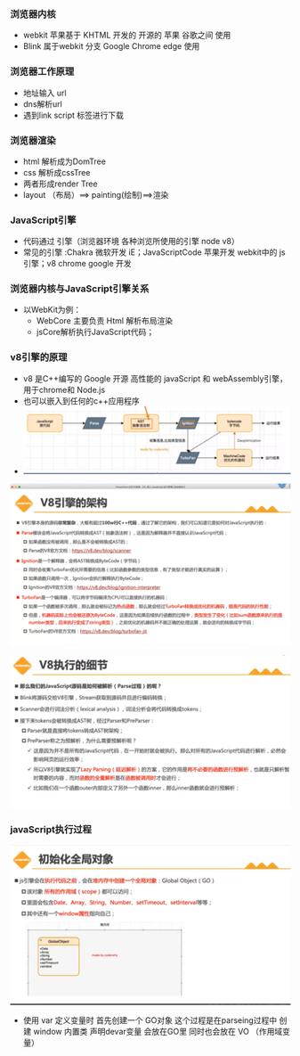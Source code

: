 ### 浏览器内核

- webkit 苹果基于 KHTML 开发的 开源的 苹果 谷歌之间 使用
- Blink 属于webkit 分支 Google Chrome edge 使用

### 浏览器工作原理

- 地址输入 url
- dns解析url 
- 遇到link script 标签进行下载

### 浏览器渲染

- html 解析成为DomTree
- css 解析成cssTree
- 两者形成render Tree 
- layout （布局）==> painting(绘制)==>渲染

### JavaScript引擎

- 代码通过 引擎（浏览器环境 各种浏览所使用的引擎 node v8）
- 常见的引擎 :Chakra 微软开发 iE；JavaScriptCode 苹果开发 webkit中的 js引擎；v8 chrome google 开发

### 浏览器内核与JavaScript引擎关系

- 以WebKit为例：
  - WebCore 主要负责 Html 解析布局渲染 
  - jsCore解析执行JavaScript代码；

### v8引擎的原理

- v8 是C++编写的 Google 开源 高性能的 javaScript 和 webAssembly引擎，用于chrome和 Node.js
- 也可以嵌入到任何的c++应用程序
- ![image-20230828141958199](.\images\image-20230828141958199.png)

![image-20230828143038650](./images\image-20230828143038650.png)

![image-20230828144520957](./images\image-20230828144520957.png)

### javaScript执行过程

![image-20230828151014150](.\images\image-20230828151014150.png)

- 使用 var 定义变量时 首先创建一个 GO对象 这个过程是在parseing过程中 创建 window 内置类 声明devar变量 会放在GO里 同时也会放在 VO （作用域变量）